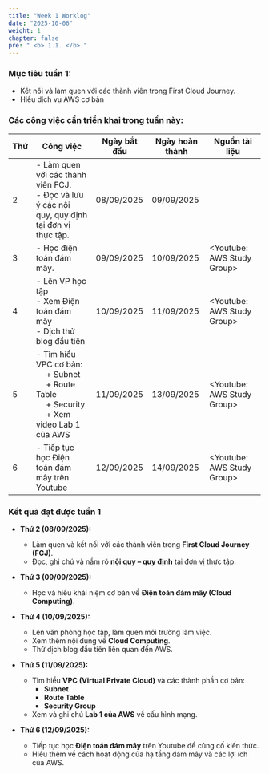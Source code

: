 ```yaml
---
title: "Week 1 Worklog"
date: "2025-10-06"
weight: 1
chapter: false
pre: " <b> 1.1. </b> "
---
```


### Mục tiêu tuần 1:

* Kết nối và làm quen với các thành viên trong First Cloud Journey.
* Hiểu dịch vụ AWS cơ bản

### Các công việc cần triển khai trong tuần này:
| Thứ | Công việc                                                                                                                      | Ngày bắt đầu | Ngày hoàn thành | Nguồn tài liệu             |
| --- |--------------------------------------------------------------------------------------------------------------------------------|--------------|-----------------|----------------------------|
| 2   | - Làm quen với các thành viên FCJ. <br> - Đọc và lưu ý các nội quy, quy định tại đơn vị thực tập.                              | 08/09/2025   | 09/09/2025      |                            |
| 3   | - Học điện toán đám mây.                                                                                                       | 09/09/2025   | 10/09/2025      | <Youtube: AWS Study Group> |
| 4   | - Lên VP học tập <br> - Xem Điện toán đám mây <br> - Dịch thử blog đầu tiên                                                    | 10/09/2025   | 11/09/2025      | <Youtube: AWS Study Group> |
| 5   | - Tìm hiểu VPC cơ bản: <br>&emsp; + Subnet <br>&emsp; + Route Table <br>&emsp; + Security <br>&emsp; + Xem video Lab 1 của AWS | 11/09/2025   | 13/09/2025      | <Youtube: AWS Study Group> |
| 6   | - Tiếp tục học Điện toán đám mây trên Youtube                                                                                  | 12/09/2025   | 14/09/2025      | <Youtube: AWS Study Group> |


### Kết quả đạt được tuần 1

* **Thứ 2 (08/09/2025):**
    - Làm quen và kết nối với các thành viên trong **First Cloud Journey (FCJ)**.
    - Đọc, ghi chú và nắm rõ **nội quy – quy định** tại đơn vị thực tập.

* **Thứ 3 (09/09/2025):**
    - Học và hiểu khái niệm cơ bản về **Điện toán đám mây (Cloud Computing)**.

* **Thứ 4 (10/09/2025):**
    - Lên văn phòng học tập, làm quen môi trường làm việc.
    - Xem thêm nội dung về **Cloud Computing**.
    - Thử dịch blog đầu tiên liên quan đến AWS.

* **Thứ 5 (11/09/2025):**
    - Tìm hiểu **VPC (Virtual Private Cloud)** và các thành phần cơ bản:
        - **Subnet**
        - **Route Table**
        - **Security Group**
    - Xem và ghi chú **Lab 1 của AWS** về cấu hình mạng.

* **Thứ 6 (12/09/2025):**
    - Tiếp tục học **Điện toán đám mây** trên Youtube để củng cố kiến thức.
    - Hiểu thêm về cách hoạt động của hạ tầng đám mây và các lợi ích của AWS.





